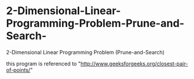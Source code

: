 # 2-Dimensional-Linear-Programming-Problem-Prune-and-Search-
2-Dimensional Linear Programming Problem (Prune-and-Search) 

this program is referenced to "http://www.geeksforgeeks.org/closest-pair-of-points/"
